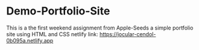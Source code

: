 # Demo-Portfolio-Site
This is a the first weekend assignment from Apple-Seeds a simple portfolio site using HTML and CSS
netlify link: https://jocular-cendol-0b095a.netlify.app

